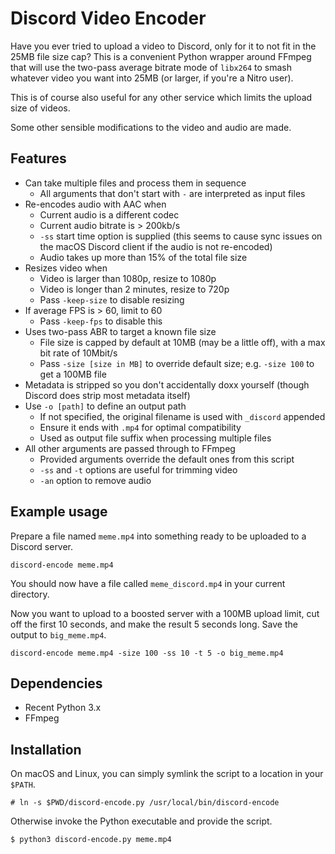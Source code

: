 # Discord Video Encoder
Have you ever tried to upload a video to Discord, only for it to not fit in the 25MB file size cap? This is a convenient Python wrapper around FFmpeg that will use the two-pass average bitrate mode of `libx264` to smash whatever video you want into 25MB (or larger, if you're a Nitro user).

This is of course also useful for any other service which limits the upload size of videos.

Some other sensible modifications to the video and audio are made.

## Features

* Can take multiple files and process them in sequence
	- All arguments that don't start with `-` are interpreted as input files
* Re-encodes audio with AAC when
	- Current audio is a different codec
	- Current audio bitrate is > 200kb/s
	- `-ss` start time option is supplied (this seems to cause sync issues on the macOS Discord client if the audio is not re-encoded)
	- Audio takes up more than 15% of the total file size
* Resizes video when
	- Video is larger than 1080p, resize to 1080p
	- Video is longer than 2 minutes, resize to 720p
	- Pass `-keep-size` to disable resizing
* If average FPS is > 60, limit to 60
	- Pass `-keep-fps` to disable this
* Uses two-pass ABR to target a known file size
	- File size is capped by default at 10MB (may be a little off), with a max bit rate of 10Mbit/s
	- Pass `-size [size in MB]` to override default size; e.g. `-size 100` to get a 100MB file
* Metadata is stripped so you don't accidentally doxx yourself (though Discord does strip most metadata itself)
* Use `-o [path]` to define an output path
	- If not specified, the original filename is used with `_discord` appended
	- Ensure it ends with `.mp4` for optimal compatibility
	- Used as output file suffix when processing multiple files
* All other arguments are passed through to FFmpeg
	- Provided arguments override the default ones from this script
	- `-ss` and `-t` options are useful for trimming video
	- `-an` option to remove audio

## Example usage

Prepare a file named `meme.mp4` into something ready to be uploaded to a Discord server.

```
discord-encode meme.mp4
```

You should now have a file called `meme_discord.mp4` in your current directory.

Now you want to upload to a boosted server with a 100MB upload limit, cut off the first 10 seconds, and make the result 5 seconds long. Save the output to `big_meme.mp4`.

```
discord-encode meme.mp4 -size 100 -ss 10 -t 5 -o big_meme.mp4
```

## Dependencies

 * Recent Python 3.x
 * FFmpeg

## Installation

On macOS and Linux, you can simply symlink the script to a location in your `$PATH`.

```
# ln -s $PWD/discord-encode.py /usr/local/bin/discord-encode
```

Otherwise invoke the Python executable and provide the script.

```
$ python3 discord-encode.py meme.mp4
```
